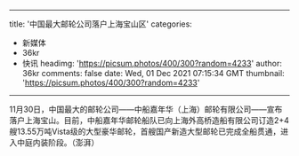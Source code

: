 
---
title: '中国最大邮轮公司落户上海宝山区'
categories: 
 - 新媒体
 - 36kr
 - 快讯
headimg: 'https://picsum.photos/400/300?random=4233'
author: 36kr
comments: false
date: Wed, 01 Dec 2021 07:15:34 GMT
thumbnail: 'https://picsum.photos/400/300?random=4233'
---

<div>   
11月30日，中国最大的邮轮公司——中船嘉年华（上海）邮轮有限公司——宣布落户上海宝山。目前，中船嘉年华邮轮船队已向上海外高桥造船有限公司订造2+4艘13.55万吨Vista级的大型豪华邮轮，首艘国产新造大型邮轮已完成全船贯通，进入中庭内装阶段。（澎湃）  
</div>
            